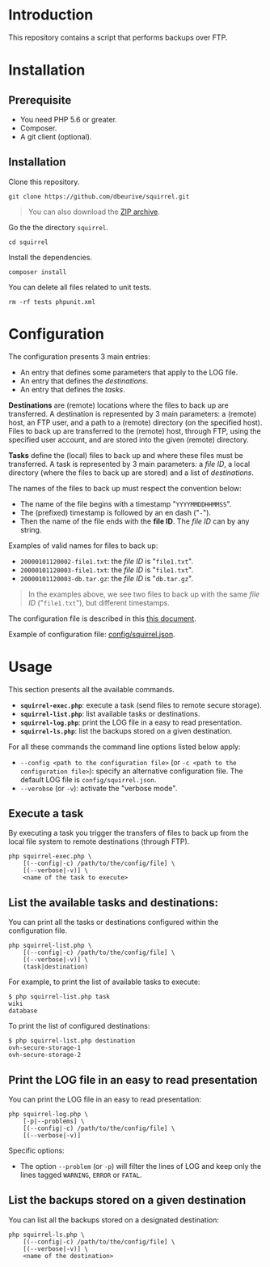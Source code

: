 # Introduction

This repository contains a script that performs backups over FTP.

# Installation

## Prerequisite

* You need PHP 5.6 or greater.
* Composer.
* A git client (optional).

## Installation

Clone this repository.

    git clone https://github.com/dbeurive/squirrel.git
    
> You can also download the [ZIP archive](https://github.com/dbeurive/squirrel/archive/master.zip).

Go the the directory `squirrel`.

    cd squirrel 

Install the dependencies.

    composer install
    
You can delete all files related to unit tests.

    rm -rf tests phpunit.xml

# Configuration

The configuration presents 3 main entries:

* An entry that defines some parameters that apply to the LOG file.
* An entry that defines the _destinations_.
* An entry that defines the _tasks_.

**Destinations** are (remote) locations where the files to back up are transferred.
A destination is represented by 3 main parameters: a (remote) host, an FTP user, and a path to a (remote) directory (on the specified host).
Files to back up are transferred to the (remote) host, through FTP, using the specified user account, and are stored into
the given (remote) directory.

**Tasks** define the (local) files to back up and where these files must be transferred.
A task is represented by 3 main parameters: a _file ID_, a local directory (where the files to back up are stored)
and a list of _destinations_.

The names of the files to back up must respect the convention below:

* The name of the file begins with a timestamp "`YYYYMMDDHHMMSS`".
* The (prefixed) timestamp is followed by an en dash ("`-`").
* Then the name of the file ends with the **file ID**. The _file ID_ can by any string.

Examples of valid names for files to back up:

* `20000101120002-file1.txt`: the _file ID_ is "`file1.txt`".
* `20000101120003-file1.txt`: the _file ID_ is "`file1.txt`".
* `20000101120003-db.tar.gz`: the _file ID_ is "`db.tar.gz`".

> In the examples above, we see two files to back up with the same _file ID_ ("`file1.txt`"), but different timestamps.

The configuration file is described in this [this document](config/README.md).

Example of configuration file: [config/squirrel.json](config/squirrel.json).

# Usage

This section presents all the available commands.

* **`squirrel-exec.php`**: execute a task (send files to remote secure storage).
* **`squirrel-list.php`**: list available tasks or destinations.
* **`squirrel-log.php`**: print the LOG file in a easy to read presentation.
* **`squirrel-ls.php`**: list the backups stored on a given destination.

For all these commands the command line options listed below apply:

* `--config <path to the configuration file>` (or `-c <path to the configuration file>`): specify an alternative configuration file.
  The default LOG file is `config/squirrel.json`.
* `--verobse` (or `-v`): activate the "verbose mode".

## Execute a task

By executing a task you trigger the transfers of files to back up from the local file system to remote destinations
(through FTP).

    php squirrel-exec.php \
        [(--config|-c) /path/to/the/config/file] \
        [(--verbose|-v)] \
        <name of the task to execute>

## List the available tasks and destinations:
    
You can print all the tasks or destinations configured within the configuration file.
    
    php squirrel-list.php \
        [(--config|-c) /path/to/the/config/file] \
        [(--verbose|-v)] \
        (task|destination)
        
For example, to print the list of available tasks to execute:

    $ php squirrel-list.php task
    wiki
    database
    
To print the list of configured destinations:

    $ php squirrel-list.php destination
    ovh-secure-storage-1
    ovh-secure-storage-2

## Print the LOG file in an easy to read presentation 
    
You can print the LOG file in an easy to read presentation: 
        
    php squirrel-log.php \
        [-p|--problems] \
        [(--config|-c) /path/to/the/config/file] \
        [(--verbose|-v)]

Specific options:
    
* The option `--problem` (or `-p`) will filter the lines of LOG and keep only the lines tagged `WARNING`, `ERROR` or `FATAL`.

## List the backups stored on a given destination

You can list all the backups stored on a designated destination:

    php squirrel-ls.php \
        [(--config|-c) /path/to/the/config/file] \
        [(--verbose|-v)] \
        <name of the destination>        


